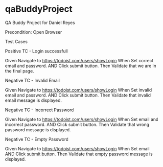 # qaBuddyProject
QA Buddy Project for Daniel Reyes

Precondition: Open Browser


Test Cases

Positive TC - Login successfull

   Given Navigate to https://todoist.com/users/showLogin
   When  Set correct email and password.
   AND   Click submit button.
   Then  Validate that we are in the final page.
   
   
Negative TC - Invalid Email

   Given Navigate to https://todoist.com/users/showLogin
   When  Set invalid email and password.
   AND   Click submit button.
   Then  Validate that invalid email message is displayed.
   
Negative TC -  Incorrect Password

   Given Navigate to https://todoist.com/users/showLogin
   When  Set email and incorrect password.
   AND   Click submit button.
   Then  Validate that wrong password message is displayed.
   
Negative TC -  Empty Password

   Given Navigate to https://todoist.com/users/showLogin
   When  Set email
   AND   Click submit button.
   Then  Validate that empty password message is displayed.
